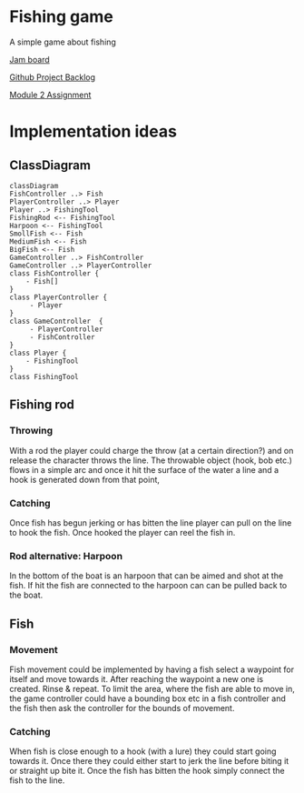 # Fishing game
A simple game about fishing

[Jam board](https://jamboard.google.com/d/1iwD9tJyCewuWMxKnNL2V91Vn9Ly58QSOyiQ9IMgqwbg/edit?usp=sharing)

[Github Project Backlog](https://github.com/orgs/Fisherman-s-Friends/projects/1/views/5?filterQuery=)

[Module 2 Assignment](https://github.com/Fisherman-s-Friends/Fisherman-s-Friends/issues/40)

# Implementation ideas
## ClassDiagram
```mermaid
classDiagram
FishController ..> Fish
PlayerController ..> Player
Player ..> FishingTool
FishingRod <-- FishingTool
Harpoon <-- FishingTool
SmollFish <-- Fish
MediumFish <-- Fish
BigFish <-- Fish
GameController ..> FishController
GameController ..> PlayerController
class FishController {
    - Fish[]
}
class PlayerController {
     - Player
}
class GameController  {
     - PlayerController
     - FishController
}
class Player {
    - FishingTool
}
class FishingTool
```
## Fishing rod
### Throwing
With a rod the player could charge the throw (at a certain direction?) and on release the character throws the line. The throwable object (hook, bob etc.) flows in a simple arc and once it hit the surface of the water a line and a hook is generated down from that point,
### Catching
Once fish has begun jerking or has bitten the line player can pull on the line to hook the fish. Once hooked the player can reel the fish in.
### Rod alternative: Harpoon
In the bottom of the boat is an harpoon that can be aimed and shot at the fish. If hit the fish are connected to the harpoon can can be pulled back to the boat.
## Fish
### Movement
Fish movement could be implemented by having a fish select a waypoint for itself and move towards it. After reaching the waypoint a new one is created. Rinse & repeat. To limit the area, where the fish are able to move in, the game controller could have a bounding box etc in a fish controller and the fish then ask the controller for the bounds of movement.

### Catching
When fish is close enough to a hook (with a lure) they could start going towards it. Once there they could either start to jerk the line before biting it or straight up bite it. Once the fish has bitten the hook simply connect the fish to the line.
